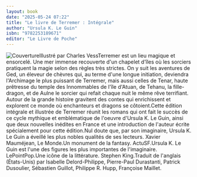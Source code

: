 ```yaml
---
layout: book
date: "2025-05-24 07:22"
title: "Le livre de Terremer : Intégrale"
author: "Ursula K. Le Guin"
isbn: "9782253189671"
editor: "Le Livre de Poche"
---
```

![Couverture](/img/9782253189671.jpeg)Illustré par Charles VessTerremer est un lieu magique et ensorcelé. Une mer immense recouverte d'un chapelet d'îles où les sorciers pratiquent la magie selon des règles très strictes. On y suit les aventures de Ged, un éleveur de chèvres qui, au terme d'une longue initiation, deviendra l'Archimage le plus puissant de Terremer, mais aussi celles de Tenar, haute prêtresse du temple des Innommables de l'île d'Atuan, de Tehanu, la fille-dragon, et de Aulne le sorcier qui refait chaque nuit le même rêve terrifiant. Autour de la grande histoire gravitent des contes qui enrichissent et explorent ce monde où enchanteurs et dragons se côtoient.Cette édition intégrale et illustrée de Terremer réunit les romans qui ont fait le succès de ce cycle mythique et emblématique de l'oeuvre d'Ursula K. Le Guin, ainsi que deux nouvelles inédites en France et une introduction de l'auteur écrite spécialement pour cette édition.Nul doute que, par son imaginaire, Ursula K. Le Guin a éveillé les plus nobles qualités de ses lecteurs. Xavier Mauméjean, Le Monde.Un monument de la fantasy. ActuSF.Ursula K. Le Guin est l'une des figures les plus importantes de l'imaginaire. LePointPop.Une icône de la littérature. Stephen King.Traduit de l'anglais (États-Unis) par Isabelle Delord-Philippe, Pierre-Paul Durastanti, Patrick Dusoulier, Sébastien Guillot, Philippe R. Hupp, Françoise Maillet.